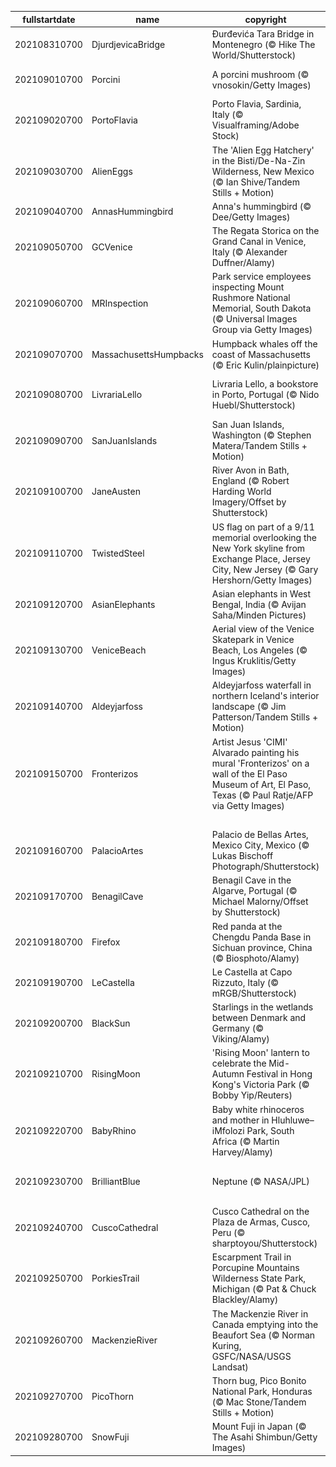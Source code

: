 |fullstartdate|name|copyright|title|image|
|--|--|--|--|--|
202108310700|DjurdjevicaBridge|Đurđevića Tara Bridge in Montenegro (© Hike The World/Shutterstock)|Bridge over the River Tara|![](/en-US/2021/09/202108310700DjurdjevicaBridge.jpg)|
202109010700|Porcini|A porcini mushroom (© vnosokin/Getty Images)|It's National Mushroom Month!|![](/en-US/2021/09/202109010700Porcini.jpg)|
202109020700|PortoFlavia|Porto Flavia, Sardinia, Italy (© Visualframing/Adobe Stock)|A cliffside harbor in Sardinia|![](/en-US/2021/09/202109020700PortoFlavia.jpg)|
202109030700|AlienEggs|The 'Alien Egg Hatchery' in the Bisti/De-Na-Zin Wilderness, New Mexico (© Ian Shive/Tandem Stills + Motion)|Welcome to the 'Alien Egg Hatchery'|![](/en-US/2021/09/202109030700AlienEggs.jpg)|
202109040700|AnnasHummingbird|Anna's hummingbird (© Dee/Getty Images)|Humming along|![](/en-US/2021/09/202109040700AnnasHummingbird.jpg)|
202109050700|GCVenice|The Regata Storica on the Grand Canal in Venice, Italy (© Alexander Duffner/Alamy)|Venice's grand regatta|![](/en-US/2021/09/202109050700GCVenice.jpg)|
202109060700|MRInspection|Park service employees inspecting Mount Rushmore National Memorial, South Dakota (© Universal Images Group via Getty Images)|All in a day's work|![](/en-US/2021/09/202109060700MRInspection.jpg)|
202109070700|MassachusettsHumpbacks|Humpback whales off the coast of Massachusetts (© Eric Kulin/plainpicture)|Whale hello there!|![](/en-US/2021/09/202109070700MassachusettsHumpbacks.jpg)|
202109080700|LivrariaLello|Livraria Lello, a bookstore in Porto, Portugal (© Nido Huebl/Shutterstock)|Enter the magical world of Livraria Lello|![](/en-US/2021/09/202109080700LivrariaLello.jpg)|
202109090700|SanJuanIslands|San Juan Islands, Washington (© Stephen Matera/Tandem Stills + Motion)|Islands of the Salish Sea|![](/en-US/2021/09/202109090700SanJuanIslands.jpg)|
202109100700|JaneAusten|River Avon in Bath, England (© Robert Harding World Imagery/Offset by Shutterstock)|Celebrating all things Austen|![](/en-US/2021/09/202109100700JaneAusten.jpg)|
202109110700|TwistedSteel|US flag on part of a 9/11 memorial overlooking the New York skyline from Exchange Place, Jersey City, New Jersey (© Gary Hershorn/Getty Images)|20 years later|![](/en-US/2021/09/202109110700TwistedSteel.jpg)|
202109120700|AsianElephants|Asian elephants in West Bengal, India (© Avijan Saha/Minden Pictures)|A grand event|![](/en-US/2021/09/202109120700AsianElephants.jpg)|
202109130700|VeniceBeach|Aerial view of the Venice Skatepark in Venice Beach, Los Angeles (© Ingus Kruklitis/Getty Images)|Sand, sun, and sk8ers|![](/en-US/2021/09/202109130700VeniceBeach.jpg)|
202109140700|Aldeyjarfoss|Aldeyjarfoss waterfall in northern Iceland's interior landscape (© Jim Patterson/Tandem Stills + Motion)|Behold the mighty Aldeyjarfoss|![](/en-US/2021/09/202109140700Aldeyjarfoss.jpg)|
202109150700|Fronterizos|Artist Jesus 'CIMI' Alvarado painting his mural 'Fronterizos' on a wall of the El Paso Museum of Art, El Paso, Texas (© Paul Ratje/AFP via Getty Images)|It's National Hispanic Heritage Month|![](/en-US/2021/09/202109150700Fronterizos.jpg)|
||||![](/en-US/2021/09/.jpg)|
202109160700|PalacioArtes|Palacio de Bellas Artes, Mexico City, Mexico (© Lukas Bischoff Photograph/Shutterstock)|A cry for independence|![](/en-US/2021/09/202109160700PalacioArtes.jpg)|
202109170700|BenagilCave|Benagil Cave in the Algarve, Portugal (© Michael Malorny/Offset by Shutterstock)|Eye of the cave|![](/en-US/2021/09/202109170700BenagilCave.jpg)|
202109180700|Firefox|Red panda at the Chengdu Panda Base in Sichuan province, China (© Biosphoto/Alamy)|Hanging out on a limb|![](/en-US/2021/09/202109180700Firefox.jpg)|
202109190700|LeCastella|Le Castella at Capo Rizzuto, Italy (© mRGB/Shutterstock)|Arrr! Can you talk like a pirate?|![](/en-US/2021/09/202109190700LeCastella.jpg)|
202109200700|BlackSun|Starlings in the wetlands between Denmark and Germany (© Viking/Alamy)|Birds of a feather flocking together|![](/en-US/2021/09/202109200700BlackSun.jpg)|
202109210700|RisingMoon|'Rising Moon' lantern to celebrate the Mid-Autumn Festival in Hong Kong's Victoria Park (© Bobby Yip/Reuters)|An old celebration for a new season|![](/en-US/2021/09/202109210700RisingMoon.jpg)|
202109220700|BabyRhino|Baby white rhinoceros and mother in Hluhluwe–iMfolozi Park, South Africa (© Martin Harvey/Alamy)|What's cuter than nuzzling rhinos?|![](/en-US/2021/09/202109220700BabyRhino.jpg)|
202109230700|BrilliantBlue|Neptune (© NASA/JPL)|Last stop before leaving the solar system|![](/en-US/2021/09/202109230700BrilliantBlue.jpg)|
202109240700|CuscoCathedral|Cusco Cathedral on the Plaza de Armas, Cusco, Peru (© sharptoyou/Shutterstock)|The crossroads of empires|![](/en-US/2021/09/202109240700CuscoCathedral.jpg)|
202109250700|PorkiesTrail|Escarpment Trail in Porcupine Mountains Wilderness State Park, Michigan (© Pat & Chuck Blackley/Alamy)|Autumn comes to the Porcupines|![](/en-US/2021/09/202109250700PorkiesTrail.jpg)|
202109260700|MackenzieRiver|The Mackenzie River in Canada emptying into the Beaufort Sea (© Norman Kuring, GSFC/NASA/USGS Landsat)|World Rivers Day|![](/en-US/2021/09/202109260700MackenzieRiver.jpg)|
202109270700|PicoThorn|Thorn bug, Pico Bonito National Park, Honduras (© Mac Stone/Tandem Stills + Motion)|Sharp-dressed bug|![](/en-US/2021/09/202109270700PicoThorn.jpg)|
202109280700|SnowFuji|Mount Fuji in Japan (© The Asahi Shimbun/Getty Images)|The snows of Fuji|![](/en-US/2021/09/202109280700SnowFuji.jpg)|
